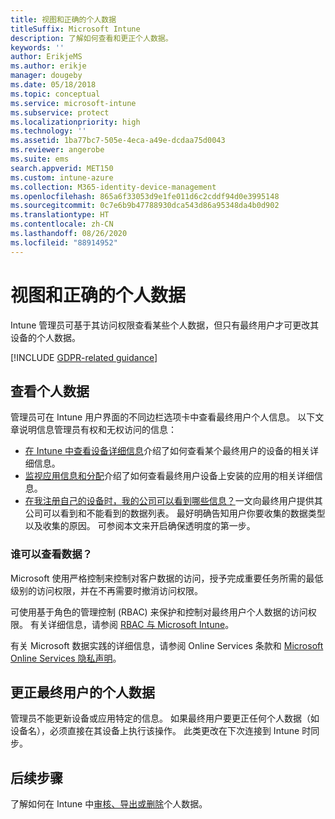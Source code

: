 ```yaml
---
title: 视图和正确的个人数据
titleSuffix: Microsoft Intune
description: 了解如何查看和更正个人数据。
keywords: ''
author: ErikjeMS
ms.author: erikje
manager: dougeby
ms.date: 05/18/2018
ms.topic: conceptual
ms.service: microsoft-intune
ms.subservice: protect
ms.localizationpriority: high
ms.technology: ''
ms.assetid: 1ba77bc7-505e-4eca-a49e-dcdaa75d0043
ms.reviewer: angerobe
ms.suite: ems
search.appverid: MET150
ms.custom: intune-azure
ms.collection: M365-identity-device-management
ms.openlocfilehash: 865a6f33053d9e1fe011d6c2cddf94d0e3995148
ms.sourcegitcommit: 0c7e6b9b47788930dca543d86a95348da4b0d902
ms.translationtype: HT
ms.contentlocale: zh-CN
ms.lasthandoff: 08/26/2020
ms.locfileid: "88914952"
---
```

# <a name="view-and-correct-personal-data"></a>视图和正确的个人数据

Intune 管理员可基于其访问权限查看某些个人数据，但只有最终用户才可更改其设备的个人数据。

[!INCLUDE [GDPR-related guidance](../includes/gdpr-dsr-and-stp-note.md)]


## <a name="view-personal-data"></a>查看个人数据

管理员可在 Intune 用户界面的不同边栏选项卡中查看最终用户个人信息。 以下文章说明信息管理员有权和无权访问的信息：
- [在 Intune 中查看设备详细信息](../remote-actions/device-inventory.md)介绍了如何查看某个最终用户的设备的相关详细信息。
- [监视应用信息和分配](../apps/apps-monitor.md)介绍了如何查看最终用户设备上安装的应用的相关详细信息。
- [在我注册自己的设备时，我的公司可以看到哪些信息？](../user-help/what-info-can-your-company-see-when-you-enroll-your-device-in-intune.md)一文向最终用户提供其公司可以看到和不能看到的数据列表。 最好明确告知用户你要收集的数据类型以及收集的原因。 可参阅本文来开启确保透明度的第一步。

### <a name="who-can-view-the-data"></a>谁可以查看数据？

Microsoft 使用严格控制来控制对客户数据的访问，授予完成重要任务所需的最低级别的访问权限，并在不再需要时撤消访问权限。 

可使用基于角色的管理控制 (RBAC) 来保护和控制对最终用户个人数据的访问权限。 有关详细信息，请参阅 [RBAC 与 Microsoft Intune](../fundamentals/role-based-access-control.md)。

有关 Microsoft 数据实践的详细信息，请参阅 Online Services 条款和 [Microsoft Online Services 隐私声明](https://go.microsoft.com/fwlink/p/?linkid=131004&clcid=0x409)。 

## <a name="correct-end-user-personal-data"></a>更正最终用户的个人数据

管理员不能更新设备或应用特定的信息。 如果最终用户要更正任何个人数据（如设备名），必须直接在其设备上执行该操作。 此类更改在下次连接到 Intune 时同步。


## <a name="next-steps"></a>后续步骤

了解如何在 Intune 中[审核、导出或删除](privacy-data-audit-export-delete.md)个人数据。